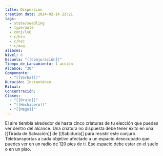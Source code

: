 ```yaml
---
title: Dispersión
creation date: 2024-02-14 23:21
tags:
  - state/seedling
  - type/note
  - conj/lv6
  - c/bru
  - c/hec
  - c/mag
aliases: 
Nivel: 6
Escuela: "[[Conjuración]]"
Tiempo_de_Lanzamiento: 1 acción
Alcance: "30"
Componente:
  - "[[Verbal]]"
Duración: Instantáneo
Ritual: 
Concentración: 
Clases:
  - "[[Brujo]]"
  - "[[Hechicero]]"
  - "[[Mago]]"
---
```

El aire tiembla alrededor de hasta cinco criaturas de tu elección que puedes ver dentro del alcance. Una criatura no dispuesta debe tener éxito en una [[Tirada de Salvación]] de [[Sabiduría]] para resistir este conjuro. Teletransportas a cada objetivo afectado a un espacio desocupado que puedes ver en un radio de 120 pies de ti. Ese espacio debe estar en el suelo o en un piso.